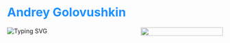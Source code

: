 # <a href="https://github.com/Frenky19" style="color: #1e90ff; text-decoration: none">Andrey Golovushkin</a>

<div style="position: relative; width: 100%; min-height: 200px">
  <!-- Текст слева -->
  <div style="width: 60%; display: inline-block; vertical-align: top">
    <a href="https://git.io/typing-svg" style="text-decoration: none; display: block">
      <img src="https://readme-typing-svg.demolab.com?font=Fira+Code&pause=1000&width=435&lines=Welcome+to+my+profile!;Studying+backend+python+development;Fine+to+learn+something+new;20+years+of+promting+expirience:)" 
           alt="Typing SVG" 
           style="border: 0 !important; margin: 0 !important; max-width: 100%">
    </a>
  </div>
  
  <!-- Гифка справа -->
  <div style="position: absolute; right: 0; top: 0; width: 38%">
    <img src="https://media4.giphy.com/media/v1.Y2lkPTc5MGI3NjExM3loYWd1bzU3NHNsOWh6eWU1YWtjbGVweGjmOHMxdDl2YXVwdWZ3biZlcD12MV9pbnRlcm5hbF9naWZfYnlfaWQmY3Q9Zw/4N5vB4aErlVtVsywBw/giphy.gif" 
         style="display: block; width: 100%; border: 0 !important; margin-left: auto">
  </div>
</div>




